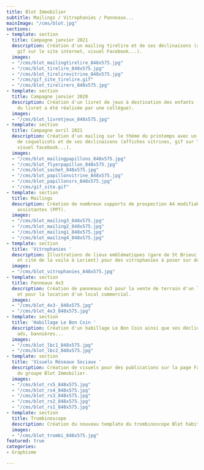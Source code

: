 ```yaml
---
title: Blot Immobilier
subtitle: Mailings / Vitrophanies / Panneaux...
mainImage: "/cms/blot.jpg"
sections:
- template: section
  title: Campagne janvier 2021
  description: Création d'un mailing tirelire et de ses déclinaisons (affiches vitrines,
    gif sur le site internet, visuel Facebook...).
  images:
  - "/cms/blot_mailingtirelire_848x575.jpg"
  - "/cms/blot_tirelire_848x575.jpg"
  - "/cms/blot_tirelirevitrine_848x575.jpg"
  - "/cms/gif_site_tirelire.gif"
  - "/cms/blot_tirelirers_848x575.jpg"
- template: section
  title: Campagne janvier 2020
  description: Création d'un livret de jeux à destination des enfants (la couverture
    du livret a été réalisée par une collègue).
  images:
  - "/cms/blot_livretjeux_848x575.jpg"
- template: section
  title: Campagne avril 2021
  description: Création d'un mailing sur le thème du printemps avec un sachet de graines
    de coquelicots et de ses déclinaisons (affiches vitrines, gif sur le site internet,
    visuel facebook...).
  images:
  - "/cms/blot_mailingpapillons_848x575.jpg"
  - "/cms/blot_flyerpapillon_848x575.jpg"
  - "/cms/blot_sachet_848x575.jpg"
  - "/cms/blot_papillonvitrine_848x575.jpg"
  - "/cms/blot_papillonsrs_848x575.jpg"
  - "/cms/gif_site.gif"
- template: section
  title: Mailings
  description: Création de nombreux supports de prospection A4 modifiables par les
    assistantes (PPT).
  images:
  - "/cms/blot_mailing3_848x575.jpg"
  - "/cms/blot_mailing2_848x575.jpg"
  - "/cms/blot_mailing1_848x575.jpg"
  - "/cms/blot_mailing4_848x575.jpg"
- template: section
  title: 'Vitrophanies '
  description: Illustrations de lieux emblématiques (gare de St Brieuc, église Notre-Dame-de-Victoire
    et cité de la voile à Lorient) pour des vitrophanies à poser sur des locaux commerciaux.
  images:
  - "/cms/blot_vitrophanies_848x575.jpg"
- template: section
  title: Panneaux 4x3
  description: Création de panneaux 4x3 pour la vente de terrain d'un lotissement
    et pour la location d'un local commercial.
  images:
  - "/cms/blot_4x3-_848x575.jpg"
  - "/cms/blot_4x3_848x575.jpg"
- template: section
  title: 'Habillage Le Bon Coin '
  description: Création d'un habillage Le Bon Coin ainsi que ses déclinaisons en native
    ads, bannières...
  images:
  - "/cms/blot_lbc1_848x575.jpg"
  - "/cms/blot_lbc2_848x575.jpg"
- template: section
  title: 'Visuels Réseaux Sociaux '
  description: Création de visuels pour des publications sur la page Facebook et LinkedIn
    du groupe Blot Immobilier.
  images:
  - "/cms/blot_rs5_848x575.jpg"
  - "/cms/blot_rs4_848x575.jpg"
  - "/cms/blot_rs3_848x575.jpg"
  - "/cms/blot_rs2_848x575.jpg"
  - "/cms/blot_rs1_848x575.jpg"
- template: section
  title: Trombinoscope
  description: Création du nouveau template du trombinoscope Blot habitation
  images:
  - "/cms/blot_trombi_848x575.jpg"
featured: true
categories:
- Graphisme

---
```

